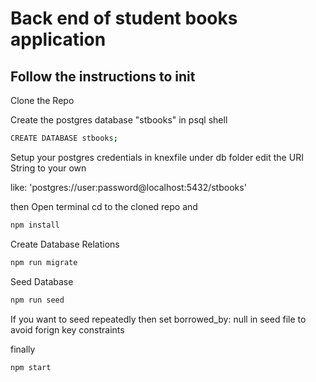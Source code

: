 <h1>Back end of student books application</h1>
<h2>Follow the instructions to init</h2>
<p>Clone the Repo</p>
<p>Create the postgres database "stbooks" in psql shell</p>

```sh
CREATE DATABASE stbooks;
```

<p>Setup your postgres credentials in knexfile under db folder edit the URI String to your own</p>
<p>like: 'postgres://user:password@localhost:5432/stbooks'</p>
<p>then Open terminal cd to the cloned repo and</p>

```sh
npm install
```
<p>Create Database Relations</p>

```sh
npm run migrate
```

<p>Seed Database</p>

```sh
npm run seed
```
<p>If you want to seed repeatedly then set borrowed_by: null in seed file to avoid forign key constraints</p>
<p>finally</p>

```sh
npm start
```